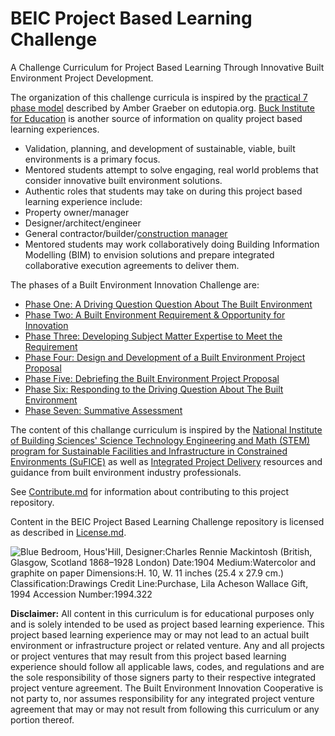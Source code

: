 # BEIC Project Based Learning Challenge

A Challenge Curriculum for Project Based Learning Through Innovative Built Environment Project Development.

The organization of this challenge curricula is inspired by the [practical 7 phase model](https://www.edutopia.org/blog/practical-pbl-design-amber-graeber) described by Amber Graeber on edutopia.org.  [Buck Institute for Education](http://www.bie.org/about/what_pbl) is another source of information on quality project based learning experiences. 

* Validation, planning, and development of sustainable, viable, built environments is a primary focus.
* Mentored students attempt to solve engaging, real world problems that consider innovative built environment solutions.
*  Authentic roles that students may take on during this project based learning experience include: 
  * Property owner/manager 
  * Designer/architect/engineer 
  * General contractor/builder/[construction manager](https://github.com/BEICBIM/BEICPBLChallenge/blob/master/Phase3/Stakeholders_Roles/ConstructionManager.md)
* Mentored students may work collaboratively doing Building Information Modelling (BIM) to envision solutions and prepare integrated collaborative execution agreements to deliver them. 

The phases of a Built Environment Innovation Challenge are:

* [Phase One: A Driving Question Question About The Built Environment](https://github.com/BEICBIM/BEICPBLChallenge/blob/master/Phase1/TOC.md)
* [Phase Two: A Built Environment Requirement & Opportunity for Innovation](https://github.com/BEICBIM/BEICPBLChallenge/blob/master/Phase2/TOC.md)
* [Phase Three: Developing Subject Matter Expertise to Meet the Requirement](https://github.com/BEICBIM/BEICPBLChallenge/blob/master/Phase3/TOC.md)
* [Phase Four: Design and Development of a Built Environment Project Proposal](https://github.com/BEICBIM/BEICPBLChallenge/blob/master/Phase4/TOC.md)
* [Phase Five: Debriefing the Built Environment Project Proposal](https://github.com/BEICBIM/BEICPBLChallenge/blob/master/Phase5/TOC.md)
* [Phase Six: Responding to the Driving Question About The Built Environment](https://github.com/BEICBIM/BEICPBLChallenge/blob/master/Phase6/TOC.md)
* [Phase Seven: Summative Assessment](https://github.com/BEICBIM/BEICPBLChallenge/blob/master/Phase7/TOC.md)

The content of this challange curriculum is inspired by the [National Institute of Building Sciences' Science Technology Engineering and Math (STEM) program for Sustainable Facilities and Infrastructure in Constrained Environments (SuFICE)](https://www.nibs.org/?page=stem) as well as [Integrated Project Delivery](https://en.wikipedia.org/wiki/Integrated_project_delivery) resources and guidance from built environment industry professionals.

See [Contribute.md](https://github.com/BEICBIM/BEICPBLChallenge/blob/master/Contribute.md) for information about contributing to this project repository.

Content in the BEIC Project Based Learning Challenge repository is licensed as described in [License.md](https://github.com/BEICBIM/BEICPBLChallenge/blob/master/License.md).

![Blue Bedroom, Hous'Hill,  Designer:Charles Rennie Mackintosh (British, Glasgow, Scotland 1868–1928 London) Date:1904 Medium:Watercolor and graphite on paper Dimensions:H. 10, W. 11 inches (25.4 x 27.9 cm.) Classification:Drawings Credit Line:Purchase, Lila Acheson Wallace Gift, 1994 Accession Number:1994.322](http://images.metmuseum.org/CRDImages/ma/original/sf1994.322.jpg)

**Disclaimer:** All content in this curriculum is for educational purposes only and is solely intended to be used as project based learning experience.  This project based learning experience may or may not lead to an actual built environment or infrastructure project or related venture.  Any and all projects or project ventures that may result from this project based learning experience should follow all applicable laws, codes, and regulations and are the sole responsibility of those signers party to their respective integrated project venture agreement.  The Built Environment Innovation Cooperative is not party to, nor assumes responsibility for any integrated project venture agreement that may or may not result from following this curriculum or any portion thereof.


